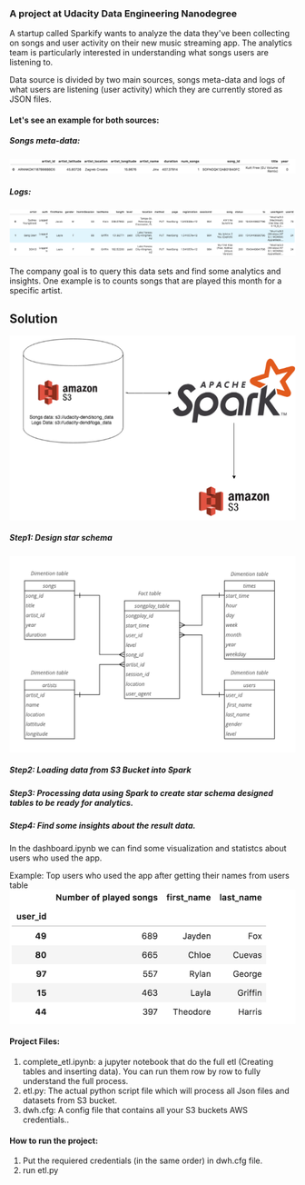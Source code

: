 ### A project at Udacity Data Engineering Nanodegree

A startup called Sparkify wants to analyze the data they've been collecting on songs and user activity on their new music streaming app. The analytics team is particularly interested in understanding what songs users are listening to.

Data source is divided by two main sources, songs meta-data and logs of what users are listening (user activity) which they are currently stored as JSON files.

#### Let's see an example for both sources:
##### Songs meta-data:
![Songs meta-data!](/images/songs.png "Songs meta-data")

##### Logs:
![Logs!](/images/logs.png "Logs")


The company goal is to query this data sets and find some analytics and insights. One example is to counts songs that are played this month for a specific artist.

## Solution
![Architecture!](/images/arch.png "Architecture")


##### Step1: Design  star schema 
![Entity Relationship Diagram!](/images/diagram.png "Entity Relationship Diagram")

##### Step2: Loading data from S3 Bucket into Spark

##### Step3: Processing data using Spark to create star schema designed tables to be ready for analytics.

##### Step4: Find some insights about the result data.
In the dashboard.ipynb we can find some visualization and statistcs about users who used the app.

Example: Top users who used the app after getting their names from users table
![top_users!](/images/top_users2.png "Top Users")

#### Project Files:
1. complete_etl.ipynb: a jupyter notebook that do the full etl (Creating tables and inserting data). You can run them row by row to fully understand the full process.
2. etl.py: The actual python script file which will process all Json files and datasets from S3 bucket.
3. dwh.cfg: A config file that contains all your S3 buckets AWS credentials..

#### How to run the project:
1. Put the requiered credentials (in the same order) in dwh.cfg file.
2. run etl.py

